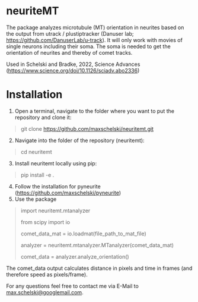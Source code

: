 # neuriteMT
The package analyzes microtubule (MT) orientation in neurites based on the output from utrack / plustiptracker (Danuser lab; https://github.com/DanuserLab/u-track). It will only work with movies of single neurons including their soma. The soma is needed to get the orientation of neurites and thereby of comet tracks.

Used in Schelski and Bradke, 2022, Science Advances (https://www.science.org/doi/10.1126/sciadv.abo2336)

# Installation

1. Open a terminal, navigate to the folder where you want to put the repository and clone it:
> git clone https://github.com/maxschelski/neuritemt.git
2. Navigate into the folder of the repository (neuritemt):
> cd neuritemt
3. Install neuritemt locally using pip:
> pip install -e .
4. Follow the installation for pyneurite (https://github.com/maxschelski/pyneurite)
5. Use the package
> import neuritemt.mtanalyzer
> 
> from scipy import io
> 
> comet_data_mat = io.loadmat(file_path_to_mat_file)
> 
> analyzer = neuritemt.mtanalyzer.MTanalyzer(comet_data_mat)
> 
> comet_data = analyzer.analyze_orientation()

The comet_data output calculates distance in pixels and time in frames (and therefore speed as pixels/frame). 

For any questions feel free to contact me via E-Mail to max.schelski@googlemail.com.
